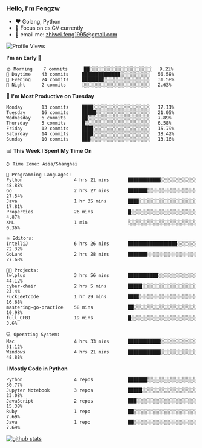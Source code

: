 ### Hello, I'm Fengzw
- :heart: Golang, Python
- :school: Focus on cs.CV currently
- :email: email me: <zhiwei.feng1995@gmail.com>

<!--START_SECTION:waka-->
![Profile Views](http://img.shields.io/badge/Profile%20Views-0-blue)

**I'm an Early 🐤** 

```text
🌞 Morning    7 commits      ██░░░░░░░░░░░░░░░░░░░░░░░   9.21% 
🌆 Daytime    43 commits     ██████████████░░░░░░░░░░░   56.58% 
🌃 Evening    24 commits     ████████░░░░░░░░░░░░░░░░░   31.58% 
🌙 Night      2 commits      ░░░░░░░░░░░░░░░░░░░░░░░░░   2.63%

```
📅 **I'm Most Productive on Tuesday** 

```text
Monday       13 commits     ████░░░░░░░░░░░░░░░░░░░░░   17.11% 
Tuesday      16 commits     █████░░░░░░░░░░░░░░░░░░░░   21.05% 
Wednesday    6 commits      ██░░░░░░░░░░░░░░░░░░░░░░░   7.89% 
Thursday     5 commits      █░░░░░░░░░░░░░░░░░░░░░░░░   6.58% 
Friday       12 commits     ████░░░░░░░░░░░░░░░░░░░░░   15.79% 
Saturday     14 commits     ████░░░░░░░░░░░░░░░░░░░░░   18.42% 
Sunday       10 commits     ███░░░░░░░░░░░░░░░░░░░░░░   13.16%

```


📊 **This Week I Spent My Time On** 

```text
⌚︎ Time Zone: Asia/Shanghai

💬 Programming Languages: 
Python                   4 hrs 21 mins       ████████████░░░░░░░░░░░░░   48.88% 
Go                       2 hrs 27 mins       ███████░░░░░░░░░░░░░░░░░░   27.54% 
Java                     1 hr 35 mins        ████░░░░░░░░░░░░░░░░░░░░░   17.81% 
Properties               26 mins             █░░░░░░░░░░░░░░░░░░░░░░░░   4.87% 
XML                      1 min               ░░░░░░░░░░░░░░░░░░░░░░░░░   0.36%

🔥 Editors: 
IntelliJ                 6 hrs 26 mins       ██████████████████░░░░░░░   72.32% 
GoLand                   2 hrs 28 mins       ███████░░░░░░░░░░░░░░░░░░   27.68%

🐱‍💻 Projects: 
lwlplus                  3 hrs 56 mins       ███████████░░░░░░░░░░░░░░   44.12% 
cyber-chair              2 hrs 5 mins        █████░░░░░░░░░░░░░░░░░░░░   23.4% 
FuckLeetcode             1 hr 29 mins        ████░░░░░░░░░░░░░░░░░░░░░   16.68% 
mastering-go-practice    58 mins             ██░░░░░░░░░░░░░░░░░░░░░░░   10.98% 
full_CFBI                19 mins             █░░░░░░░░░░░░░░░░░░░░░░░░   3.6%

💻 Operating System: 
Mac                      4 hrs 33 mins       ████████████░░░░░░░░░░░░░   51.12% 
Windows                  4 hrs 21 mins       ████████████░░░░░░░░░░░░░   48.88%

```

**I Mostly Code in Python** 

```text
Python                   4 repos             ███████░░░░░░░░░░░░░░░░░░   30.77% 
Jupyter Notebook         3 repos             █████░░░░░░░░░░░░░░░░░░░░   23.08% 
JavaScript               2 repos             ███░░░░░░░░░░░░░░░░░░░░░░   15.38% 
Ruby                     1 repo              ██░░░░░░░░░░░░░░░░░░░░░░░   7.69% 
Java                     1 repo              ██░░░░░░░░░░░░░░░░░░░░░░░   7.69%

```



<!--END_SECTION:waka-->


[![github stats](https://github-readme-stats.vercel.app/api?username=zhiwei-Feng&theme=tokyonight&show_icons=true)](https://github.com/anuraghazra/github-readme-stats)




<!--
**zhiwei-Feng/zhiwei-Feng** is a ✨ _special_ ✨ repository because its `README.md` (this file) appears on your GitHub profile.

Here are some ideas to get you started:

- 🔭 I’m currently working on ...
- 🌱 I’m currently learning ...
- 👯 I’m looking to collaborate on ...
- 🤔 I’m looking for help with ...
- 💬 Ask me about ...
- 📫 How to reach me: ...
- 😄 Pronouns: ...
- ⚡ Fun fact: ...
-->



